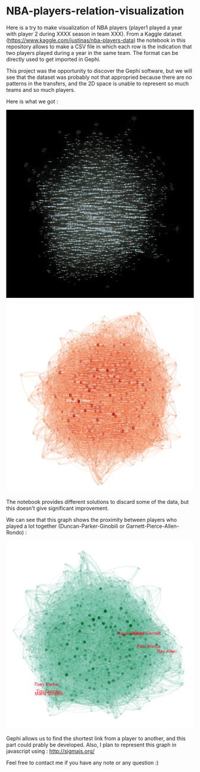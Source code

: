 # NBA-players-relation-visualization

Here is a try to make visualization of NBA players (player1 played a year with player 2 during XXXX season in team XXX). From a Kaggle dataset (https://www.kaggle.com/justinas/nba-players-data) the notebook in this repository allows to make a CSV file in which each row is the indication that two players played during a year in the same team. The format can be directly used to get imported in Gephi.

This project was the opportunity to discover the Gephi software, but we will see that the dataset was probably not that appropried because there are no patterns in the transfers, and the 2D space is unable to represent so much teams and so much players.

Here is what we got :

![first try](first_try.png)

![second try](second_try.png)

The notebook provides different solutions to discard some of the data, but this doesn't give significant improvement.

We can see that this graph shows the proximity between players who played a lot together (Duncan-Parker-Ginobili or Garnett-Pierce-Allen-Rondo) :

![Spurs and Celtics core team](V1_spurs_celtics.png)

Gephi allows us to find the shortest link from a player to another, and this part could prably be developed. Also, I plan to represent this graph in javascript using : http://sigmajs.org/

Feel free to contact me if you have any note or any question :)
